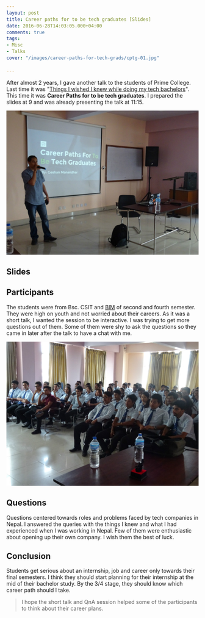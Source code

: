 ```yaml
---
layout: post
title: Career paths for to be tech graduates [Slides]
date: 2016-06-28T14:03:05.000+04:00
comments: true
tags:
- Misc
- Talks
cover: "/images/career-paths-for-tech-grads/cptg-01.jpg"

---
```

After almost 2 years, I gave another talk to the students of Prime College. Last time it was "[Things I wished I knew while doing my tech bachelors](https://geshan.com.np/blog/2014/08/things-i-wished-i-knew-while-doing-my/)". This time it was **Career Paths for to be tech graduates**. I prepared the slides at 9 and was already presenting the talk at 11:15.

<img class="center" loading="lazy" src="/images/career-paths-for-tech-grads/cptg-01.jpg" title="Career Paths for tech graduates the talk" alt="Career Paths for tech graduates the talk">

<!-- more -->

## Slides

<script async class="speakerdeck-embed" data-id="d2961b06460a443c8e13535d8add0260" data-ratio="1.77777777777778" src="//speakerdeck.com/assets/embed.js"></script>

## Participants

The students were from Bsc. CSIT and [BIM](https://edusanjal.com/course/bachelor-of-information-management-bim-tribhuvan-university/) of second and fourth semester. They were high on youth and not worried about their careers. As it was a short talk, I wanted the session to be interactive. I was trying to get more questions out of them. Some of them were shy to ask the questions so they came in later after the talk to have a chat with me.

<img class="center" loading="lazy" src="/images/career-paths-for-tech-grads/cptg-02.jpg" title="Career Paths for tech graduates the participants" alt="Career Paths for tech graduates the participants">

## Questions

Questions centered towards roles and problems faced by tech companies in Nepal. I answered the queries with the things I knew and what I had experienced when I was working in Nepal. Few of them were enthusiastic about opening up their own company. I wish them the best of luck.

## Conclusion

Students get serious about an internship, job and career only towards their final semesters. I think they should start planning for their internship at the mid of their bachelor study. By the 3/4 stage, they should know which career path should I take.

> I hope the short talk and QnA session helped some of the participants to think about their career plans.